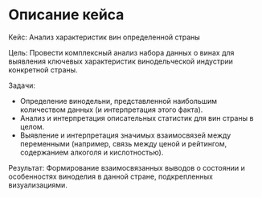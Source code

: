# Описание кейса
Кейс: Анализ характеристик вин определенной страны

Цель: Провести комплексный анализ набора данных о винах для выявления ключевых характеристик винодельческой индустрии конкретной страны.

Задачи:
- Определение винодельни, представленной наибольшим количеством данных (и интерпретация этого факта).
- Анализ и интерпретация описательных статистик для вин страны в целом.
- Выявление и интерпретация значимых взаимосвязей между переменными (например, связь между ценой и рейтингом, содержанием алкоголя и кислотностью).

Результат: Формирование взаимосвязанных выводов о состоянии и особенностях виноделия в данной стране, подкрепленных визуализациями.
